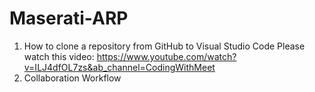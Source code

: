 # Maserati-ARP
1. How to clone a repository from GitHub to Visual Studio Code
   Please watch this video: https://www.youtube.com/watch?v=ILJ4dfOL7zs&ab_channel=CodingWithMeet
2. Collaboration Workflow